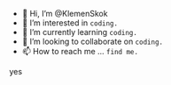 - 👋 Hi, I’m @KlemenSkok
- 👀 I’m interested in `coding.`
- 🌱 I’m currently learning `coding.`
- 💞️ I’m looking to collaborate on `coding.`
- 📫 How to reach me ... `find me.`



yes



<!---
KlemenSkok/KlemenSkok is a ✨ special ✨ repository because its `README.md` (this file) appears on your GitHub profile.
You can click the Preview link to take a look at your changes.
--->
